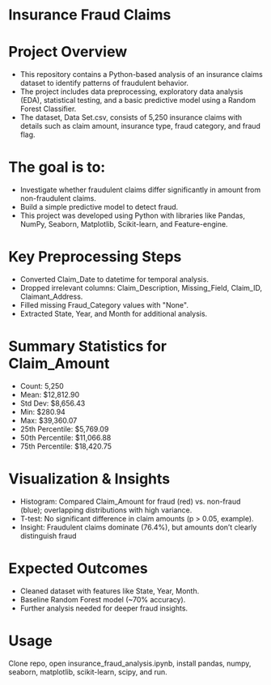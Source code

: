 # Insurance Fraud Claims
# Project Overview
- This repository contains a Python-based analysis of an insurance claims dataset to identify patterns of fraudulent behavior. 
- The project includes data preprocessing, exploratory data analysis (EDA), statistical testing, and a basic predictive model using a Random Forest Classifier.
- The dataset, Data Set.csv, consists of 5,250 insurance claims with details such as claim amount, insurance type, fraud category, and fraud flag.

# The goal is to:

- Investigate whether fraudulent claims differ significantly in amount from non-fraudulent claims.
- Build a simple predictive model to detect fraud.
- This project was developed using Python with libraries like Pandas, NumPy, Seaborn, Matplotlib, Scikit-learn, and Feature-engine.
# Key Preprocessing Steps
- Converted Claim_Date to datetime for temporal analysis.
- Dropped irrelevant columns: Claim_Description, Missing_Field, Claim_ID, Claimant_Address.
- Filled missing Fraud_Category values with "None".
- Extracted State, Year, and Month for additional analysis.
# Summary Statistics for Claim_Amount
- Count: 5,250
- Mean: $12,812.90
- Std Dev: $8,656.43
- Min: $280.94
- Max: $39,360.07
- 25th Percentile: $5,769.09
- 50th Percentile: $11,066.88
- 75th Percentile: $18,420.75

# Visualization & Insights
- Histogram: Compared Claim_Amount for fraud (red) vs. non-fraud (blue); overlapping distributions with high variance.
- T-test: No significant difference in claim amounts (p > 0.05, example).
- Insight: Fraudulent claims dominate (76.4%), but amounts don’t clearly distinguish fraud

# Expected Outcomes

- Cleaned dataset with features like State, Year, Month.
- Baseline Random Forest model (~70% accuracy).
- Further analysis needed for deeper fraud insights.

# Usage
Clone repo, open insurance_fraud_analysis.ipynb, install pandas, numpy, seaborn, matplotlib, scikit-learn, scipy, and run.
